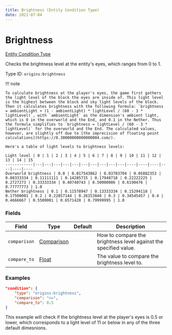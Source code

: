 ```yaml
---
title: Brightness (Entity Condition Type)
date: 2021-07-04
---
```


# Brightness

[Entity Condition Type](../entity_condition_types.md)

Checks the brightness level at the entity's eyes, which ranges from 0 to 1.

Type ID: `origins:brightness`

!!! note

    To calculate brightness at the player's eyes, the game first gathers the light level of the block the eyes are inside of. This light level is the highest between the block and sky light levels of the block. Then it calculates brightness with the following formula: `brightness = ambientLight + (1 - ambientLight) * lightLevel / (60 - 3 * lightLevel)`, with `ambientLight` as the dimension's ambient light, which is 0 in the overworld and the End, and 0.1 in the Nether. Thus the formula simplifies to `brightness = lightLevel / (60 - 3 * lightLevel)` for the overworld and the End. The calculated values, however, are slightly off due to [the imprecision of floating point calculations](https://0.30000000000000004.com/).

    Here's a table of light levels to brightness levels:

    Light level | 0 | 1 | 2 | 3 | 4 | 5 | 6 | 7 | 8 | 9 | 10 | 11 | 12 | 13 | 14 | 15
    ------------|---|---|---|---|---|---|---|---|---|---|----|----|----|----|----|----
    Overworld brightness | 0.0 | 0.017543862 | 0.03703704 | 0.05882353 | 0.08333334 | 0.11111111 | 0.14285715 | 0.17948718 | 0.22222225 | 0.2727273 | 0.33333334 | 0.40740743 | 0.50000006 | 0.6190476 | 0.77777773 | 1.0
    Nether brightness | 0.1 | 0.11578947 | 0.13333334 | 0.15294118 | 0.17500001 | 0.2 | 0.22857144 | 0.26153848 | 0.3 | 0.34545457 | 0.4 | 0.4666667 | 0.5500001 | 0.6571428 | 0.79999995 | 1.0


### Fields

Field  | Type | Default | Description
-------|------|---------|-------------
`comparison` | [Comparison](../data_types/comparison.md) | | How to compare the brightness level against the specified value.
`compare_to` | [Float](../data_types/float.md) | | The value to compare the brightness level to.


### Examples

```json
"condition": {
    "type": "origins:brightness",
    "comparison": "<=",
    "compare_to": 0.5
}
```

This example will check if the brightness level at the player's eyes is 0.5 or lower, which corresponds to a light level of 11 or below in any of the three default dimesnions.

